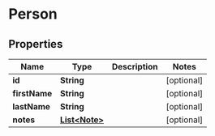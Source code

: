 

# Person


## Properties

| Name | Type | Description | Notes |
|------------ | ------------- | ------------- | -------------|
|**id** | **String** |  |  [optional] |
|**firstName** | **String** |  |  [optional] |
|**lastName** | **String** |  |  [optional] |
|**notes** | [**List&lt;Note&gt;**](Note.md) |  |  [optional] |



